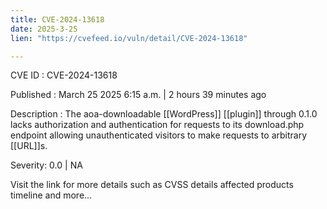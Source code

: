 ```yaml
---
title: CVE-2024-13618
date: 2025-3-25
lien: "https://cvefeed.io/vuln/detail/CVE-2024-13618"

---
```


CVE ID : CVE-2024-13618

Published :  March 25
2025
6:15 a.m. | 2 hours
39 minutes ago

Description : The aoa-downloadable  [[WordPress]] [[plugin]] through 0.1.0 lacks authorization and authentication for requests to its download.php endpoint
allowing unauthenticated visitors to make requests to arbitrary [[URL]]s.

Severity: 0.0 | NA

Visit the link for more details
such as CVSS details
affected products
timeline
and more...

